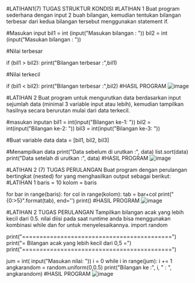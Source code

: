 #LATIHAN1(7)
TUGAS STRUKTUR KONDISI
#LATIHAN 1
Buat program sederhana dengan input 2 buah bilangan, kemudian tentukan bilangan terbesar dari kedua bilangan tersebut menggunakan statement if.

#Masukan input 
bil1 = int (input("Masukan bilangan : "))
bil2 = int (input("Masukan bilangan : "))

#Nilai terbesar

if (bil1 > bil2):
   print("Bilangan terbesar :",bil1)

#Nilai terkecil

if (bil1 < bil2):
   print("Bilangan terbesar :",bil2)
   #HASIL PROGRAM
   ![image](https://github.com/vianirmalamahdalena05/latihan7/assets/147572078/4ceb0db5-277c-42e8-897e-18cc8144d03c)


#LATIHAN 2
Buat program untuk mengurutkan data berdasarkan input sejumlah data (minimal 3 variable input atau lebih), kemudian tampilkan hasilnya secara berurutan mulai dari data terkecil.

#masukan inputan
bil1 = int(input("Bilangan ke-1: "))
bil2 = int(input("Bilangan ke-2: "))
bil3 = int(input("Bilangan ke-3: "))

#Buat variable data
data = [bil1, bil2, bil3]

#Menampilkan data
print("Data sebelum di urutkan :", data)
list.sort(data)
print("Data setelah di urutkan :", data)
#HASIL PROGRAM
![image](https://github.com/vianirmalamahdalena05/latihan7/assets/147572078/efba8d56-aa65-4498-9cf3-aa7eb74985fb)


#LATIHAN 2 (7)
TUGAS PERULANGAN
Buat program dengan perulangan bertingkat (nested) for yang menghasilkan output sebagai berikut:
#LATIHAN 1
baris = 10
kolom = baris

for bar in range(baris):
    for col in range(kolom):
        tab = bar+col
        print("{0:>5}".format(tab), end='')
    print()
    #HASIL PROGRAM
    ![image](https://github.com/vianirmalamahdalena05/latihan7/assets/147572078/6577a228-f694-42d6-a351-83463d61a583)


#LATIHAN 2
TUGAS PERULANGAN
Tampilkan bilangan acak yang lebih kecil dari 0.5. nilai diisi pada saat runtime anda bisa menggunakan kombinasi while dan for untuk menyelesaikannya.
import random

print("===========================================")
print("= Bilangan acak yang lebih kecil dari 0,5 =")
print("===========================================")

jum = int( input("Masukan nilai: "))
i = 0
while i in range(jum):
    i += 1
    angkarandom = random.uniform(0,0.5)
    print("Bilangan ke :", i, " : ", angkarandom)
    #HASIL PROGRAM
    ![image](https://github.com/vianirmalamahdalena05/latihan7/assets/147572078/173bfe5d-1a70-4bca-a116-99679354ed32)
